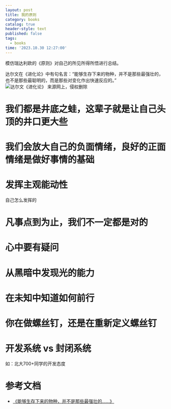 ```yaml
---
layout: post
title: 我的原则
category: books
catalog: true
header-style: text
published: false
tags:
  - books
time: '2023.10.30 12:27:00'
---
```

模仿瑞达利欧的《原则》对自己的所见所得所悟进行总结。
<!--more-->

达尔文在《进化论》中有句名言：“能够生存下来的物种，并不是那些最强壮的，也不是那些最聪明的，而是那些对变化作出快速反应的。”
![达尔文《进化论》 来源网上，侵权删除](https://upload-images.jianshu.io/upload_images/26917975-acb1c7b13720dddc.jpg?imageMogr2/auto-orient/strip|imageView2/2/w/500/format/webp)
# 我们都是井底之蛙，这辈子就是让自己头顶的井口更大些
# 我们会放大自己的负面情绪，良好的正面情绪是做好事情的基础
# 发挥主观能动性
自己怎么发挥的
# 凡事点到为止，我们不一定都是对的 
# 心中要有疑问
# 从黑暗中发现光的能力
# 在未知中知道如何前行
# 你在做螺丝钉，还是在重新定义螺丝钉

# 开发系统 vs 封闭系统
如：北大700+同学的开发态度

# 参考文档
- [《能够生存下来的物种，并不是那些最强壮的......》](https://www.jianshu.com/p/b6b92cb929c8)